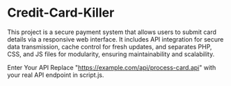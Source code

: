 # Credit-Card-Killer
This project is a secure payment system that allows users to submit card details via a responsive web interface. It includes API integration for secure data transmission, cache control for fresh updates, and separates PHP, CSS, and JS files for modularity, ensuring maintainability and scalability.

Enter Your API
Replace "https://example.com/api/process-card.api" with your real API endpoint in script.js.
